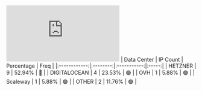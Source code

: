 ![Diagramm](https://github.com/obajay/StateSync-snapshots/blob/main/Projects/Althea/1/README.md)
| Data Center | IP Count | Percentage | Freq |
|:------------:|:--------:|:-----------:|:-----:|
| HETZNER | 9 | 52.94% | 🔴 |
| DIGITALOCEAN | 4 | 23.53% | 🟢 |
| OVH | 1 | 5.88% | 🟢 |
| Scaleway | 1 | 5.88% | 🟢 |
| OTHER | 2 | 11.76% | 🟢 |